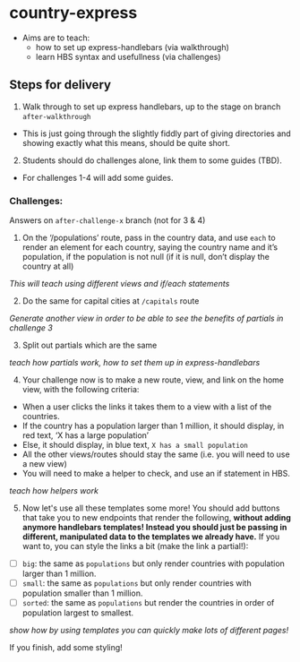 # country-express

- Aims are to teach:
  - how to set up express-handlebars (via walkthrough)
  - learn HBS syntax and usefullness (via challenges)

## Steps for delivery

1. Walk through to set up express handlebars, up to the stage on branch `after-walkthrough`
  - This is just going through the slightly fiddly part of giving directories and showing exactly what this means, should be quite short.
2. Students should do challenges alone, link them to some guides (TBD).
  - For challenges 1-4 will add some guides.

### Challenges:  

Answers on `after-challenge-x` branch (not for 3 & 4)

1. On the ‘/populations’ route, pass in the country data, and use `each` to render an element for each country, saying the country name and it’s population, if the population is not null (if it is null, don’t display the country at all)

_This will teach using different views and if/each statements_

2. Do the same for capital cities at `/capitals` route

_Generate another view in order to be able to see the benefits of partials in challenge 3_

3. Split out partials which are the same

_teach how partials work, how to set them up in express-handlebars_

4. Your challenge now is to make a new route, view, and link on the home view, with the following criteria:
  - When a user clicks the links it takes them to a view with a list of the countries.
  - If the country has a population larger than 1 million, it should display, in red text, ‘X has a large population’
  - Else, it should display, in blue text, `X has a small population`
  - All the other views/routes should stay the same (i.e. you will need to use a new view)
  - You will need to make a helper to check, and use an if statement in HBS.

_teach how helpers work_

5. Now let's use all these templates some more! You should add buttons that take you to new endpoints that render the following, **without adding anymore handlebars templates! Instead you should just be passing in different, manipulated data to the templates we already have.** If you want to, you can style the links a bit (make the link a partial!):
  - [ ] `big`: the same as `populations` but only render countries with population larger than 1 million.
  - [ ] `small`: the same as `populations` but only render countries with population smaller than 1 million.
  - [ ] `sorted`: the same as `populations` but render the countries in order of population largest to smallest.
  
 _show how by using templates you can quickly make lots of different pages!_

If you finish, add some styling!